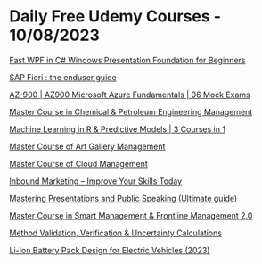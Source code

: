 # Daily Free Udemy Courses - 10/08/2023

[Fast WPF in C# Windows Presentation Foundation for Beginners](https://www.udemy.com/course/fast-wpf-in-c-windows-presentation-foundation-for-beginners/?couponCode=AUG_FREE_31)
[SAP Fiori : the enduser guide](https://www.udemy.com/course/sap-fiori-the-enduser-guide/?couponCode=6BF737A7C2FBDDDA5F31)
[AZ-900 | AZ900 Microsoft Azure Fundamentals | 06 Mock Exams](https://www.udemy.com/course/az-900-az900-microsoft-azure-fundamentals-06-mock-exams/?couponCode=DFB6F5177C35E21D0334)
[Master Course in Chemical & Petroleum Engineering Management](https://www.udemy.com/course/chemical-petroleum-engineering-management/?couponCode=3AE14798B68DFE78771A)
[Machine Learning in R & Predictive Models | 3 Courses in 1](https://www.udemy.com/course/machine-learning-predictive-models-in-r-theory-practice/?couponCode=D2B9F4480E7C6450D8BB)
[Master Course of Art Gallery Management](https://www.udemy.com/course/master-course-of-art-gallery-management/?couponCode=B8990981347EF6022881)
[Master Course of Cloud Management](https://www.udemy.com/course/cloud-management/?couponCode=8EA5AA75BC7865BFEDB0)
[Inbound Marketing – Improve Your Skills Today](https://www.udemy.com/course/inbound-marketing-improve-your-skills-today/?couponCode=71B5FA7862F6EA24001D)
[Mastering Presentations and Public Speaking (Ultimate guide)](https://www.udemy.com/course/presentations-and-public-speaking/?couponCode=C8151C5707B9912CCE05)
[Master Course in Smart Management & Frontline Management 2.0](https://www.udemy.com/course/smart-management-frontline-management-change-management/?couponCode=C25ABA83307B4F7FE63F)
[Method Validation, Verification & Uncertainty Calculations](https://www.udemy.com/course/method-validation-based-on-iso-170252017-requirements/?couponCode=D7C108FF16BA5AE0DC62)
[Li-Ion Battery Pack Design for Electric Vehicles (2023)](https://www.udemy.com/course/electric-vehicles-battery-pack-li-ion/?couponCode=BATTERYPACK_1_AUG23)
